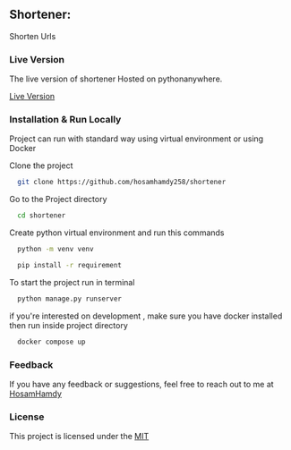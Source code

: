 ## Shortener:

Shorten Urls

### Live Version

The live version of shortener Hosted on pythonanywhere.

[Live Version](https://shortener.pythonanywhere.com/)

### Installation & Run Locally

Project can run with standard way using virtual environment or using Docker

Clone the project

```bash
  git clone https://github.com/hosamhamdy258/shortener
```

Go to the Project directory

```bash
  cd shortener
```

Create python virtual environment and run this commands

```bash
  python -m venv venv
```

```bash
  pip install -r requirement
```

To start the project run in terminal

```bash
  python manage.py runserver
```


if you're interested on development , make sure you have docker installed then run inside project directory

```bash
  docker compose up
```

### Feedback

If you have any feedback or suggestions, feel free to reach out to me at [HosamHamdy](mailto:hosamhamdy258@gmail.com)

### License

This project is licensed under the [MIT](https://choosealicense.com/licenses/mit/)
